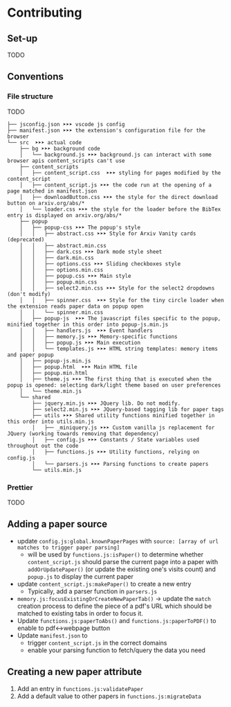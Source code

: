 # Contributing

## Set-up

TODO

## Conventions

### File structure

TODO

```tree
├── jsconfig.json ➤➤➤ vscode js config
├── manifest.json ➤➤➤ the extension's configuration file for the browser
└── src  ➤➤➤ actual code
    ├── bg ➤➤➤ background code
    │   └── background.js ➤➤➤ background.js can interact with some browser apis content_scripts can't use
    ├── content_scripts
    │   ├── content_script.css  ➤➤➤ styling for pages modified by the content_script
    │   ├── content_script.js ➤➤➤ the code run at the opening of a page matched in manifest.json
    │   ├── downloadButton.css ➤➤➤ the style for the direct download button on arxiv.org/abs/*
    │   └── loader.css ➤➤➤ the style for the loader before the BibTex entry is displayed on arxiv.org/abs/*
    ├── popup
    │   ├── popup-css ➤➤➤ The popup's style
    │   │   ├── abstract.css ➤➤➤ Style for Arxiv Vanity cards (deprecated)
    │   │   ├── abstract.min.css
    │   │   ├── dark.css ➤➤➤ Dark mode style sheet
    │   │   ├── dark.min.css
    │   │   ├── options.css ➤➤➤ Sliding checkboxes style
    │   │   ├── options.min.css
    │   │   ├── popup.css ➤➤➤ Main style
    │   │   ├── popup.min.css
    │   │   ├── select2.min.css ➤➤➤ Style for the select2 dropdowns (don't modify)
    │   │   ├── spinner.css  ➤➤➤ Style for the tiny circle loader when the extension reads paper data on popup open
    │   │   └── spinner.min.css
    │   ├── popup-js  ➤➤➤ The javascript files specific to the popup, minified together in this order into popup-js.min.js
    │   │   ├── handlers.js  ➤➤➤ Event handlers
    │   │   ├── memory.js ➤➤➤ Memory-specific functions
    │   │   ├── popup.js ➤➤➤ Main execution
    │   │   └── templates.js ➤➤➤ HTML string templates: memory items and paper popup
    │   ├── popup-js.min.js
    │   ├── popup.html  ➤➤➤ Main HTML file
    │   ├── popup.min.html
    │   ├── theme.js ➤➤➤ The first thing that is executed when the popup is opened: selecting dark/light theme based on user preferences
    │   └── theme.min.js
    └── shared
        ├── jquery.min.js ➤➤➤ JQuery lib. Do not modify. 
        ├── select2.min.js ➤➤➤ JQuery-based tagging lib for paper tags
        ├── utils ➤➤➤ Shared utility functions minified together in this order into utils.min.js
        │   ├── _miniquery.js ➤➤➤ Custom vanilla js replacement for JQuery (working towards removing that dependency)
        │   ├── config.js ➤➤➤ Constants / State variables used throughout out the code
        │   ├── functions.js ➤➤➤ Utility functions, relying on config.js
        │   └── parsers.js ➤➤➤ Parsing functions to create papers
        └── utils.min.js
```

### Prettier

TODO

## Adding a paper source

* update `config.js:global.knownPaperPages` with `source: [array of url matches to trigger paper parsing]`
  * will be used by `functions.js:isPaper()` to determine whether `content_script.js` should parse the current page into a paper with `addOrUpdatePaper()` (or update the existing one's visits count) and `popup.js` to display the current paper
* update `content_script.js:makePaper()` to create a new entry
  * Typically, add a parser function in `parsers.js`  
* `memory.js:focusExistingOrCreateNewPaperTab()` -> update the `match` creation process to define the piece of a pdf's URL which should be matched to existing tabs in order to focus it.
* Update `functions.js:paperToAbs()` and `functions.js:paperToPDF()` to enable to pdf<->webpage button
* Update `manifest.json` to
  * trigger `content_script.js` in the correct domains
  * enable your parsing function to fetch/query the data you need

## Creating a new paper attribute

1. Add an entry in `functions.js:validatePaper`
2. Add a default value to other papers in `functions.js:migrateData`
